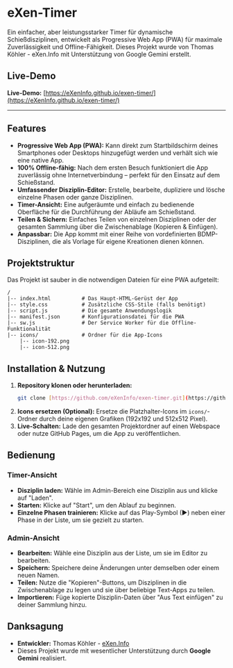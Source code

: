# eXen-Timer

Ein einfacher, aber leistungsstarker Timer für dynamische Schießdisziplinen, entwickelt als Progressive Web App (PWA) für maximale Zuverlässigkeit und Offline-Fähigkeit. Dieses Projekt wurde von Thomas Köhler - eXen.Info mit Unterstützung von Google Gemini erstellt.

## Live-Demo

**Live-Demo:** [https://eXenInfo.github.io/exen-timer/](https://eXenInfo.github.io/exen-timer/)

---

## Features

* **Progressive Web App (PWA):** Kann direkt zum Startbildschirm deines Smartphones oder Desktops hinzugefügt werden und verhält sich wie eine native App.
* **100% Offline-fähig:** Nach dem ersten Besuch funktioniert die App zuverlässig ohne Internetverbindung – perfekt für den Einsatz auf dem Schießstand.
* **Umfassender Disziplin-Editor:** Erstelle, bearbeite, dupliziere und lösche einzelne Phasen oder ganze Disziplinen.
* **Timer-Ansicht:** Eine aufgeräumte und einfach zu bedienende Oberfläche für die Durchführung der Abläufe am Schießstand.
* **Teilen & Sichern:** Einfaches Teilen von einzelnen Disziplinen oder der gesamten Sammlung über die Zwischenablage (Kopieren & Einfügen).
* **Anpassbar:** Die App kommt mit einer Reihe von vordefinierten BDMP-Disziplinen, die als Vorlage für eigene Kreationen dienen können.

## Projektstruktur

Das Projekt ist sauber in die notwendigen Dateien für eine PWA aufgeteilt:

```
/
|-- index.html          # Das Haupt-HTML-Gerüst der App
|-- style.css           # Zusätzliche CSS-Stile (falls benötigt)
|-- script.js           # Die gesamte Anwendungslogik
|-- manifest.json       # Konfigurationsdatei für die PWA
|-- sw.js               # Der Service Worker für die Offline-Funktionalität
|-- icons/              # Ordner für die App-Icons
    |-- icon-192.png
    |-- icon-512.png
```

## Installation & Nutzung

1.  **Repository klonen oder herunterladen:**
    ```bash
    git clone [https://github.com/eXenInfo/exen-timer.git](https://github.com/eXenInfo/exen-timer.git)
    ```
2.  **Icons ersetzen (Optional):** Ersetze die Platzhalter-Icons im `icons/`-Ordner durch deine eigenen Grafiken (192x192 und 512x512 Pixel).
3.  **Live-Schalten:** Lade den gesamten Projektordner auf einen Webspace oder nutze GitHub Pages, um die App zu veröffentlichen.

## Bedienung

### Timer-Ansicht

* **Disziplin laden:** Wähle im Admin-Bereich eine Disziplin aus und klicke auf "Laden".
* **Starten:** Klicke auf "Start", um den Ablauf zu beginnen.
* **Einzelne Phasen trainieren:** Klicke auf das Play-Symbol (▶) neben einer Phase in der Liste, um sie gezielt zu starten.

### Admin-Ansicht

* **Bearbeiten:** Wähle eine Disziplin aus der Liste, um sie im Editor zu bearbeiten.
* **Speichern:** Speichere deine Änderungen unter demselben oder einem neuen Namen.
* **Teilen:** Nutze die "Kopieren"-Buttons, um Disziplinen in die Zwischenablage zu legen und sie über beliebige Text-Apps zu teilen.
* **Importieren:** Füge kopierte Disziplin-Daten über "Aus Text einfügen" zu deiner Sammlung hinzu.

## Danksagung

* **Entwickler:** Thomas Köhler - [eXen.Info](https://exen.info/)
* Dieses Projekt wurde mit wesentlicher Unterstützung durch **Google Gemini** realisiert.
